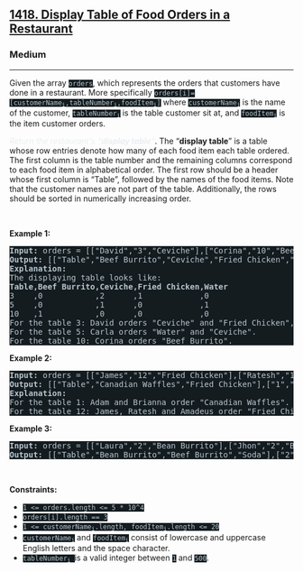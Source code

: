 <h2><a href="https://leetcode.com/problems/display-table-of-food-orders-in-a-restaurant/">1418. Display Table of Food Orders in a Restaurant</a></h2><h3>Medium</h3><hr><div><p>Given&nbsp;the array <code style="background-color: rgb(20, 28, 32) !important; color: rgb(183, 198, 205) !important;">orders</code>, which represents the orders that customers have done in a restaurant. More specifically&nbsp;<code style="background-color: rgb(20, 28, 32) !important; color: rgb(183, 198, 205) !important;">orders[i]=[customerName<sub>i</sub>,tableNumber<sub>i</sub>,foodItem<sub>i</sub>]</code> where <code style="background-color: rgb(20, 28, 32) !important; color: rgb(183, 198, 205) !important;">customerName<sub>i</sub></code> is the name of the customer, <code style="background-color: rgb(20, 28, 32) !important; color: rgb(183, 198, 205) !important;">tableNumber<sub>i</sub></code>&nbsp;is the table customer sit at, and <code style="background-color: rgb(20, 28, 32) !important; color: rgb(183, 198, 205) !important;">foodItem<sub>i</sub></code>&nbsp;is the item customer orders.</p>

<p><em style="color: rgb(234, 238, 241) !important;">Return the restaurant's “<strong>display table</strong>”</em>. The “<strong>display table</strong>” is a table whose row entries denote how many of each food item each table ordered. The first column is the table number and the remaining columns correspond to each food item in alphabetical order. The first row should be a header whose first column is “Table”, followed by the names of the food items. Note that the customer names are not part of the table. Additionally, the rows should be sorted in numerically increasing order.</p>

<p>&nbsp;</p>
<p><strong class="example">Example 1:</strong></p>

<pre style="background-color: rgb(20, 28, 32) !important; color: rgb(183, 198, 206) !important;"><strong>Input:</strong> orders = [["David","3","Ceviche"],["Corina","10","Beef Burrito"],["David","3","Fried Chicken"],["Carla","5","Water"],["Carla","5","Ceviche"],["Rous","3","Ceviche"]]
<strong>Output:</strong> [["Table","Beef Burrito","Ceviche","Fried Chicken","Water"],["3","0","2","1","0"],["5","0","1","0","1"],["10","1","0","0","0"]] 
<strong>Explanation:
</strong>The displaying table looks like:
<strong>Table,Beef Burrito,Ceviche,Fried Chicken,Water</strong>
3    ,0           ,2      ,1            ,0
5    ,0           ,1      ,0            ,1
10   ,1           ,0      ,0            ,0
For the table 3: David orders "Ceviche" and "Fried Chicken", and Rous orders "Ceviche".
For the table 5: Carla orders "Water" and "Ceviche".
For the table 10: Corina orders "Beef Burrito". 
</pre>

<p><strong class="example">Example 2:</strong></p>

<pre style="background-color: rgb(20, 28, 32) !important; color: rgb(183, 198, 206) !important;"><strong>Input:</strong> orders = [["James","12","Fried Chicken"],["Ratesh","12","Fried Chicken"],["Amadeus","12","Fried Chicken"],["Adam","1","Canadian Waffles"],["Brianna","1","Canadian Waffles"]]
<strong>Output:</strong> [["Table","Canadian Waffles","Fried Chicken"],["1","2","0"],["12","0","3"]] 
<strong>Explanation:</strong> 
For the table 1: Adam and Brianna order "Canadian Waffles".
For the table 12: James, Ratesh and Amadeus order "Fried Chicken".
</pre>

<p><strong class="example">Example 3:</strong></p>

<pre style="background-color: rgb(20, 28, 32) !important; color: rgb(183, 198, 206) !important;"><strong>Input:</strong> orders = [["Laura","2","Bean Burrito"],["Jhon","2","Beef Burrito"],["Melissa","2","Soda"]]
<strong>Output:</strong> [["Table","Bean Burrito","Beef Burrito","Soda"],["2","1","1","1"]]
</pre>

<p>&nbsp;</p>
<p><strong>Constraints:</strong></p>

<ul>
	<li><code style="background-color: rgb(20, 28, 32) !important; color: rgb(183, 198, 205) !important;">1 &lt;=&nbsp;orders.length &lt;= 5 * 10^4</code></li>
	<li><code style="background-color: rgb(20, 28, 32) !important; color: rgb(183, 198, 205) !important;">orders[i].length == 3</code></li>
	<li><code style="background-color: rgb(20, 28, 32) !important; color: rgb(183, 198, 205) !important;">1 &lt;= customerName<sub>i</sub>.length, foodItem<sub>i</sub>.length &lt;= 20</code></li>
	<li><code style="background-color: rgb(20, 28, 32) !important; color: rgb(183, 198, 205) !important;">customerName<sub>i</sub></code> and <code style="background-color: rgb(20, 28, 32) !important; color: rgb(183, 198, 205) !important;">foodItem<sub>i</sub></code> consist of lowercase and uppercase English letters and the space character.</li>
	<li><code style="background-color: rgb(20, 28, 32) !important; color: rgb(183, 198, 205) !important;">tableNumber<sub>i</sub>&nbsp;</code>is a valid integer between <code style="background-color: rgb(20, 28, 32) !important; color: rgb(183, 198, 205) !important;">1</code> and <code style="background-color: rgb(20, 28, 32) !important; color: rgb(183, 198, 205) !important;">500</code>.</li>
</ul></div>